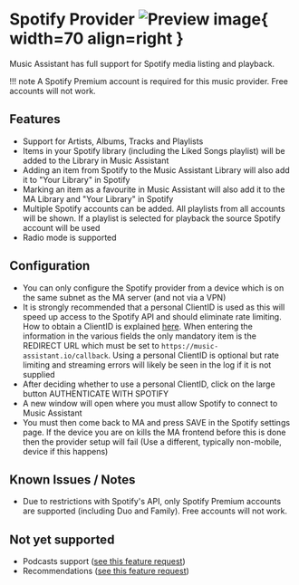 # Spotify Provider ![Preview image](../assets/icons/spotify-icon.svg){ width=70 align=right }

Music Assistant has full support for Spotify media listing and playback.

!!! note A Spotify Premium account is required for this music provider. Free accounts will not work.

## Features

- Support for Artists, Albums, Tracks and Playlists
- Items in your Spotify library (including the Liked Songs playlist) will be added to the Library in Music Assistant
- Adding an item from Spotify to the Music Assistant Library will also add it to "Your Library" in Spotify
- Marking an item as a favourite in Music Assistant will also add it to the MA Library and "Your Library" in Spotify
- Multiple Spotify accounts can be added. All playlists from all accounts will be shown. If a playlist is selected for playback the source Spotify account will be used
- Radio mode is supported

## Configuration
- You can only configure the Spotify provider from a device which is on the same subnet as the MA server (and not via a VPN)
- It is strongly recommended that a personal ClientID is used as this will speed up access to the Spotify API and should eliminate rate limiting. How to obtain a ClientID is explained [here](https://developer.spotify.com/documentation/web-api/concepts/apps). When entering the information in the various fields the only mandatory item is the REDIRECT URL which must be set to `https://music-assistant.io/callback`. Using a personal ClientID is optional but rate limiting and streaming errors will likely be seen in the log if it is not supplied
- After deciding whether to use a personal ClientID, click on the large button AUTHENTICATE WITH SPOTIFY
- A new window will open where you must allow Spotify to connect to Music Assistant
- You must then come back to MA and press SAVE in the Spotify settings page. If the device you are on kills the MA frontend before this is done then the provider setup will fail (Use a different, typically non-mobile, device if this happens)

## Known Issues / Notes

- Due to restrictions with Spotify's API, only Spotify Premium accounts are supported (including Duo and Family). Free accounts will not work.

## Not yet supported

- Podcasts support ([see this feature request](https://github.com/music-assistant/hass-music-assistant/discussions/429))
- Recommendations ([see this feature request](https://github.com/music-assistant/hass-music-assistant/discussions/535))
